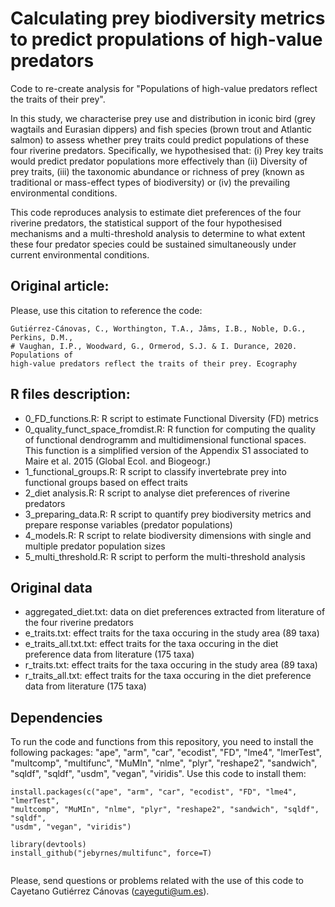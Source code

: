 # Calculating prey biodiversity metrics to predict propulations of high-value predators

Code to re-create analysis for "Populations of high-value predators reflect the traits of their prey". 

In this study, we characterise prey use and distribution in iconic bird (grey wagtails and Eurasian dippers) and fish species (brown trout and Atlantic salmon) to assess whether prey traits could predict populations of these four riverine predators. Specifically, we hypothesised that: (i) Prey key traits would predict predator populations more effectively than (ii) Diversity of prey traits, (iii) the taxonomic abundance or richness of prey (known as traditional or mass-effect types of biodiversity) or (iv) the prevailing environmental conditions. 

This code reproduces analysis to estimate diet preferences of the four riverine predators, the statistical support of the four hypothesised mechanisms and a multi-threshold analysis to determine to what extent these four predator species could be sustained simultaneously under current environmental conditions.

## Original article:

Please, use this citation to reference the code:

```
Gutiérrez-Cánovas, C., Worthington, T.A., Jâms, I.B., Noble, D.G., Perkins, D.M.,                       
# Vaughan, I.P., Woodward, G., Ormerod, S.J. & I. Durance, 2020. Populations of 
high-value predators reflect the traits of their prey. Ecography
```

## R files description:

* 0_FD_functions.R: R script to estimate Functional Diversity (FD) metrics
* 0_quality_funct_space_fromdist.R: R function for computing the quality of functional dendrogramm and multidimensional functional spaces. This function is a simplified version of the Appendix S1 associated to Maire et al. 2015 (Global Ecol. and Biogeogr.)
* 1_functional_groups.R: R script to classify invertebrate prey into functional groups based on effect traits
* 2_diet analysis.R: R script to analyse diet preferences of riverine predators
* 3_preparing_data.R: R script to quantify prey biodiversity metrics and prepare response variables (predator populations)
* 4_models.R: R script to relate biodiversity dimensions with single and multiple predator population sizes
* 5_multi_threshold.R: R script to perform the multi-threshold analysis

## Original data
* aggregated_diet.txt: data on diet preferences extracted from literature of the four riverine predators
* e_traits.txt: effect traits for the taxa occuring in the study area (89 taxa)
* e_traits_all.txt.txt: effect traits for the taxa occuring in the diet preference data from literature (175 taxa)
* r_traits.txt: effect traits for the taxa occuring in the study area (89 taxa)
* r_traits_all.txt: effect traits for the taxa occuring in the diet preference data from literature (175 taxa)

## Dependencies
To run the code and functions from this repository, you need to install the following packages: "ape", "arm", "car", "ecodist", "FD", "lme4", "lmerTest", 
"multcomp", "multifunc", "MuMIn", "nlme", "plyr", "reshape2", "sandwich", "sqldf", "sqldf", "usdm", "vegan", "viridis". Use this code to install them:

```
install.packages(c("ape", "arm", "car", "ecodist", "FD", "lme4", "lmerTest", 
"multcomp", "MuMIn", "nlme", "plyr", "reshape2", "sandwich", "sqldf", "sqldf", 
"usdm", "vegan", "viridis")
              
library(devtools)
install_github("jebyrnes/multifunc", force=T)


```

Please, send questions or problems related with the use of this code to Cayetano Gutiérrez Cánovas (cayeguti@um.es).

